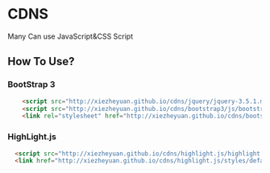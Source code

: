 # CDNS
Many Can use JavaScript&amp;CSS Script
## How To Use?
### BootStrap 3
  ```html
      <script src="http://xiezheyuan.github.io/cdns/jquery/jquery-3.5.1.min.js" type="text/javascript"></script>
      <script src="http://xiezheyuan.github.io/cdns/bootstrap3/js/bootstrap.min.js" type="text/javascript"></script>
      <link rel="stylesheet" href="http://xiezheyuan.github.io/cdns/bootstrap3/css/bootstrap.min.css">
  ```
### HighLight.js
  ```html
    <script src="http://xiezheyuan.github.io/cdns/highlight.js/highlight.pack.js" type="text/javascript"></script>
    <link href="http://xiezheyuan.github.io/cdns/highlight.js/styles/default.css" rel="stylesheet">
  ```
  
  
